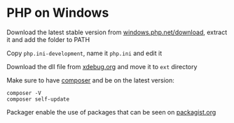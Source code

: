 # PHP on Windows

Download the latest stable version from [windows.php.net/download](https://windows.php.net/download), extract it and add the folder to PATH

Copy `php.ini-development`, name it `php.ini` and edit it

Download the dll file from [xdebug.org](https://xdebug.org/download.php) and move it to `ext` directory

Make sure to have [composer](https://getcomposer.org/download/) and be on the latest version:

```batch
composer -V
composer self-update
```

Packager enable the use of packages that can be seen on [packagist.org](https://packagist.org/explore/)
